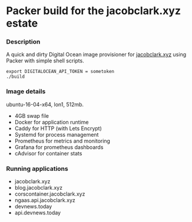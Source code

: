 # Packer build for the jacobclark.xyz estate 

### Description

A quick and dirty Digital Ocean image provisioner for [jacobclark.xyz](jacobclark.xyz) using Packer with simple shell scripts.

```
export DIGITALOCEAN_API_TOKEN = sometoken
./build
```

### Image details

ubuntu-16-04-x64, lon1, 512mb.

* 4GB swap file 
* Docker for application runtime
* Caddy for HTTP (with Lets Encrypt)
* Systemd for process management
* Prometheus for metrics and monitoring
* Grafana for prometheus dashboards
* cAdvisor for container stats

### Running applications 

* jacobclark.xyz
* blog.jacobclark.xyz
* corscontainer.jacobclark.xyz
* ngaas.api.jacobclark.xyz
* devnews.today
* api.devnews.today
